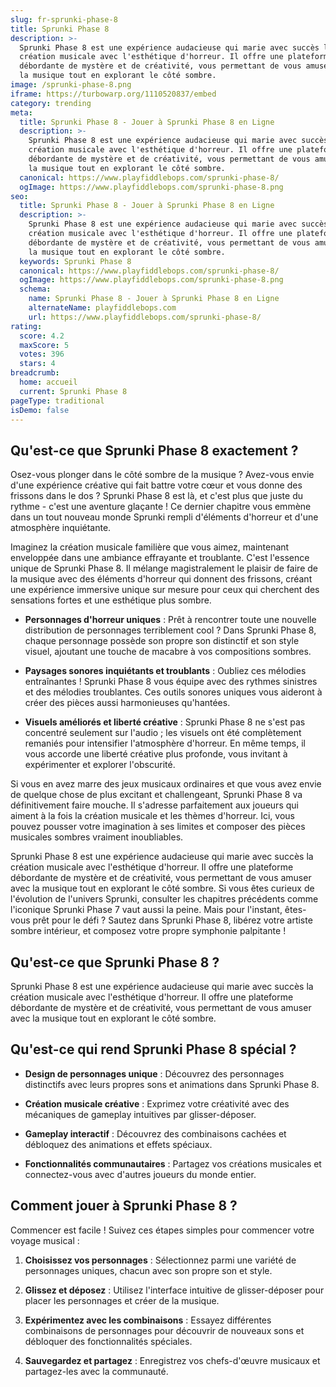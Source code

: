 ```yaml
---
slug: fr-sprunki-phase-8
title: Sprunki Phase 8
description: >-
  Sprunki Phase 8 est une expérience audacieuse qui marie avec succès la
  création musicale avec l'esthétique d'horreur. Il offre une plateforme
  débordante de mystère et de créativité, vous permettant de vous amuser avec
  la musique tout en explorant le côté sombre.
image: /sprunki-phase-8.png
iframe: https://turbowarp.org/1110520837/embed
category: trending
meta:
  title: Sprunki Phase 8 - Jouer à Sprunki Phase 8 en Ligne
  description: >-
    Sprunki Phase 8 est une expérience audacieuse qui marie avec succès la
    création musicale avec l'esthétique d'horreur. Il offre une plateforme
    débordante de mystère et de créativité, vous permettant de vous amuser avec
    la musique tout en explorant le côté sombre.
  canonical: https://www.playfiddlebops.com/sprunki-phase-8/
  ogImage: https://www.playfiddlebops.com/sprunki-phase-8.png
seo:
  title: Sprunki Phase 8 - Jouer à Sprunki Phase 8 en Ligne
  description: >-
    Sprunki Phase 8 est une expérience audacieuse qui marie avec succès la
    création musicale avec l'esthétique d'horreur. Il offre une plateforme
    débordante de mystère et de créativité, vous permettant de vous amuser avec
    la musique tout en explorant le côté sombre.
  keywords: Sprunki Phase 8
  canonical: https://www.playfiddlebops.com/sprunki-phase-8/
  ogImage: https://www.playfiddlebops.com/sprunki-phase-8.png
  schema:
    name: Sprunki Phase 8 - Jouer à Sprunki Phase 8 en Ligne
    alternateName: playfiddlebops.com
    url: https://www.playfiddlebops.com/sprunki-phase-8/
rating:
  score: 4.2
  maxScore: 5
  votes: 396
  stars: 4
breadcrumb:
  home: accueil
  current: Sprunki Phase 8
pageType: traditional
isDemo: false
---
```


## Qu'est-ce que Sprunki Phase 8 exactement ?

Osez-vous plonger dans le côté sombre de la musique ? Avez-vous envie d'une expérience créative qui fait battre votre cœur et vous donne des frissons dans le dos ? Sprunki Phase 8 est là, et c'est plus que juste du rythme - c'est une aventure glaçante ! Ce dernier chapitre vous emmène dans un tout nouveau monde Sprunki rempli d'éléments d'horreur et d'une atmosphère inquiétante.

Imaginez la création musicale familière que vous aimez, maintenant enveloppée dans une ambiance effrayante et troublante. C'est l'essence unique de Sprunki Phase 8. Il mélange magistralement le plaisir de faire de la musique avec des éléments d'horreur qui donnent des frissons, créant une expérience immersive unique sur mesure pour ceux qui cherchent des sensations fortes et une esthétique plus sombre.

- **Personnages d'horreur uniques** : Prêt à rencontrer toute une nouvelle distribution de personnages terriblement cool ? Dans Sprunki Phase 8, chaque personnage possède son propre son distinctif et son style visuel, ajoutant une touche de macabre à vos compositions sombres.

- **Paysages sonores inquiétants et troublants** : Oubliez ces mélodies entraînantes ! Sprunki Phase 8 vous équipe avec des rythmes sinistres et des mélodies troublantes. Ces outils sonores uniques vous aideront à créer des pièces aussi harmonieuses qu'hantées.

- **Visuels améliorés et liberté créative** : Sprunki Phase 8 ne s'est pas concentré seulement sur l'audio ; les visuels ont été complètement remaniés pour intensifier l'atmosphère d'horreur. En même temps, il vous accorde une liberté créative plus profonde, vous invitant à expérimenter et explorer l'obscurité.

Si vous en avez marre des jeux musicaux ordinaires et que vous avez envie de quelque chose de plus excitant et challengeant, Sprunki Phase 8 va définitivement faire mouche. Il s'adresse parfaitement aux joueurs qui aiment à la fois la création musicale et les thèmes d'horreur. Ici, vous pouvez pousser votre imagination à ses limites et composer des pièces musicales sombres vraiment inoubliables.

Sprunki Phase 8 est une expérience audacieuse qui marie avec succès la création musicale avec l'esthétique d'horreur. Il offre une plateforme débordante de mystère et de créativité, vous permettant de vous amuser avec la musique tout en explorant le côté sombre. Si vous êtes curieux de l'évolution de l'univers Sprunki, consulter les chapitres précédents comme l'iconique Sprunki Phase 7 vaut aussi la peine. Mais pour l'instant, êtes-vous prêt pour le défi ? Sautez dans Sprunki Phase 8, libérez votre artiste sombre intérieur, et composez votre propre symphonie palpitante !

## Qu'est-ce que Sprunki Phase 8 ?

Sprunki Phase 8 est une expérience audacieuse qui marie avec succès la création musicale avec l'esthétique d'horreur. Il offre une plateforme débordante de mystère et de créativité, vous permettant de vous amuser avec la musique tout en explorant le côté sombre.

## Qu'est-ce qui rend Sprunki Phase 8 spécial ?

- **Design de personnages unique** : Découvrez des personnages distinctifs avec leurs propres sons et animations dans Sprunki Phase 8.

- **Création musicale créative** : Exprimez votre créativité avec des mécaniques de gameplay intuitives par glisser-déposer.

- **Gameplay interactif** : Découvrez des combinaisons cachées et débloquez des animations et effets spéciaux.

- **Fonctionnalités communautaires** : Partagez vos créations musicales et connectez-vous avec d'autres joueurs du monde entier.

## Comment jouer à Sprunki Phase 8 ?

Commencer est facile ! Suivez ces étapes simples pour commencer votre voyage musical :

1. **Choisissez vos personnages** : Sélectionnez parmi une variété de personnages uniques, chacun avec son propre son et style.

1. **Glissez et déposez** : Utilisez l'interface intuitive de glisser-déposer pour placer les personnages et créer de la musique.

1. **Expérimentez avec les combinaisons** : Essayez différentes combinaisons de personnages pour découvrir de nouveaux sons et débloquer des fonctionnalités spéciales.

1. **Sauvegardez et partagez** : Enregistrez vos chefs-d'œuvre musicaux et partagez-les avec la communauté.